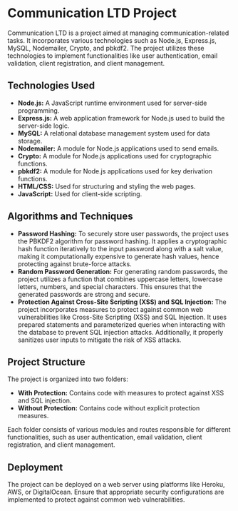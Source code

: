 <!DOCTYPE html>
<html lang="en">

<head>
<meta charset="UTF-8">
<meta name="viewport" content="width=device-width, initial-scale=1.0">
</head>

<body>
<h1>Communication LTD Project</h1>

<p>Communication LTD is a project aimed at managing communication-related tasks. It incorporates various technologies such as Node.js, Express.js, MySQL, Nodemailer, Crypto, and pbkdf2. The project utilizes these technologies to implement functionalities like user authentication, email validation, client registration, and client management.</p>

<h2>Technologies Used</h2>
<ul>
	<li><strong>Node.js:</strong> A JavaScript runtime environment used for server-side programming.</li>
	<li><strong>Express.js:</strong> A web application framework for Node.js used to build the server-side logic.</li>
	<li><strong>MySQL:</strong> A relational database management system used for data storage.</li>
	<li><strong>Nodemailer:</strong> A module for Node.js applications used to send emails.</li>
	<li><strong>Crypto:</strong> A module for Node.js applications used for cryptographic functions.</li>
	<li><strong>pbkdf2:</strong> A module for Node.js applications used for key derivation functions.</li>
	<li><strong>HTML/CSS:</strong> Used for structuring and styling the web pages.</li>
	<li><strong>JavaScript:</strong> Used for client-side scripting.</li>
</ul>

<h2>Algorithms and Techniques</h2>
<ul>
	<li><strong>Password Hashing:</strong> To securely store user passwords, the project uses the PBKDF2 algorithm for password hashing. It applies a cryptographic hash function iteratively to the input password along with a salt value, making it computationally expensive to generate hash values, hence protecting against brute-force attacks.</li>
	<li><strong>Random Password Generation:</strong> For generating random passwords, the project utilizes a function that combines uppercase letters, lowercase letters, numbers, and special characters. This ensures that the generated passwords are strong and secure.</li>
	<li><strong>Protection Against Cross-Site Scripting (XSS) and SQL Injection:</strong> The project incorporates measures to protect against common web vulnerabilities like Cross-Site Scripting (XSS) and SQL Injection. It uses prepared statements and parameterized queries when interacting with the database to prevent SQL injection attacks. Additionally, it properly sanitizes user inputs to mitigate the risk of XSS attacks.</li>
</ul>

<h2>Project Structure</h2>
<p>The project is organized into two folders:</p>
<ul>
	<li><strong>With Protection:</strong> Contains code with measures to protect against XSS and SQL injection.</li>
	<li><strong>Without Protection:</strong> Contains code without explicit protection measures.</li>
</ul>
<p>Each folder consists of various modules and routes responsible for different functionalities, such as user authentication, email validation, client registration, and client management.</p>

<h2>Deployment</h2>
<p>The project can be deployed on a web server using platforms like Heroku, AWS, or DigitalOcean. Ensure that appropriate security configurations are implemented to protect against common web vulnerabilities.</p>
</body>

</html>